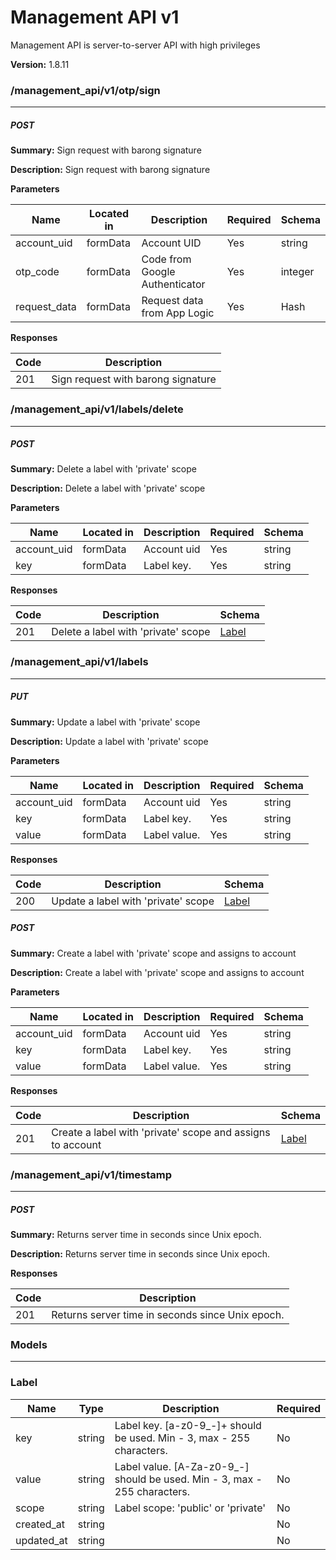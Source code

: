 Management API v1
=================
Management API is server-to-server API with high privileges

**Version:** 1.8.11

### /management_api/v1/otp/sign
---
##### ***POST***
**Summary:** Sign request with barong signature

**Description:** Sign request with barong signature

**Parameters**

| Name | Located in | Description | Required | Schema |
| ---- | ---------- | ----------- | -------- | ---- |
| account_uid | formData | Account UID | Yes | string |
| otp_code | formData | Code from Google Authenticator | Yes | integer |
| request_data | formData | Request data from App Logic | Yes | Hash |

**Responses**

| Code | Description |
| ---- | ----------- |
| 201 | Sign request with barong signature |

### /management_api/v1/labels/delete
---
##### ***POST***
**Summary:** Delete a label with 'private' scope

**Description:** Delete a label with 'private' scope

**Parameters**

| Name | Located in | Description | Required | Schema |
| ---- | ---------- | ----------- | -------- | ---- |
| account_uid | formData | Account uid | Yes | string |
| key | formData | Label key. | Yes | string |

**Responses**

| Code | Description | Schema |
| ---- | ----------- | ------ |
| 201 | Delete a label with 'private' scope | [Label](#label) |

### /management_api/v1/labels
---
##### ***PUT***
**Summary:** Update a label with 'private' scope

**Description:** Update a label with 'private' scope

**Parameters**

| Name | Located in | Description | Required | Schema |
| ---- | ---------- | ----------- | -------- | ---- |
| account_uid | formData | Account uid | Yes | string |
| key | formData | Label key. | Yes | string |
| value | formData | Label value. | Yes | string |

**Responses**

| Code | Description | Schema |
| ---- | ----------- | ------ |
| 200 | Update a label with 'private' scope | [Label](#label) |

##### ***POST***
**Summary:** Create a label with 'private' scope and assigns to account

**Description:** Create a label with 'private' scope and assigns to account

**Parameters**

| Name | Located in | Description | Required | Schema |
| ---- | ---------- | ----------- | -------- | ---- |
| account_uid | formData | Account uid | Yes | string |
| key | formData | Label key. | Yes | string |
| value | formData | Label value. | Yes | string |

**Responses**

| Code | Description | Schema |
| ---- | ----------- | ------ |
| 201 | Create a label with 'private' scope and assigns to account | [Label](#label) |

### /management_api/v1/timestamp
---
##### ***POST***
**Summary:** Returns server time in seconds since Unix epoch.

**Description:** Returns server time in seconds since Unix epoch.

**Responses**

| Code | Description |
| ---- | ----------- |
| 201 | Returns server time in seconds since Unix epoch. |

### Models
---

### Label

| Name | Type | Description | Required |
| ---- | ---- | ----------- | -------- |
| key | string | Label key. [a-z0-9_-]+ should be used. Min - 3, max - 255 characters. | No |
| value | string | Label value. [A-Za-z0-9_-] should be used. Min - 3, max - 255 characters. | No |
| scope | string | Label scope: 'public' or 'private' | No |
| created_at | string |  | No |
| updated_at | string |  | No |
